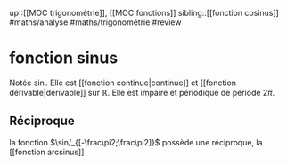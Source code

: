 up::[[MOC trigonométrie]], [[MOC fonctions]]
sibling::[[fonction cosinus]]
#maths/analyse #maths/trigonométrie #review 
# fonction sinus
Notée $\sin$.
Elle est [[fonction continue|continue]] et [[fonction dérivable|dérivable]] sur $\mathbb{R}$.
Elle est impaire et périodique de période $2\pi$.

## Réciproque
la fonction $\sin/_{[-\frac\pi2;\frac\pi2]}$ possède une réciproque, la [[fonction arcsinus]]


